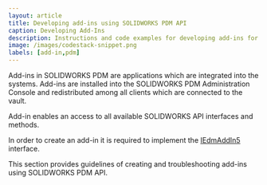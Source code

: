 ```yaml
---
layout: article
title: Developing add-ins using SOLIDWORKS PDM API
caption: Developing Add-Ins
description: Instructions and code examples for developing add-ins for SOLIDWORKS PDM
image: /images/codestack-snippet.png
labels: [add-in,pdm]
---
```

Add-ins in SOLIDWORKS PDM are applications which are integrated into the systems. Add-ins are installed into the SOLIDWORKS PDM Administration Console and redistributed among all clients which are connected to the vault.

Add-in enables an access to all available SOLIDWORKS API interfaces and methods.

In order to create an add-in it is required to implement the [IEdmAddIn5](http://help.solidworks.com/2018/english/api/epdmapi/epdm.interop.epdm~epdm.interop.epdm.iedmaddin5.html) interface.

This section provides guidelines of creating and troubleshooting add-ins using SOLIDWORKS PDM API.